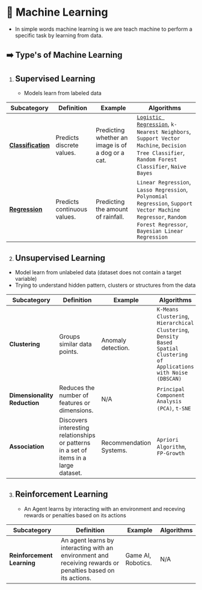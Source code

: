# 🤖 Machine Learning

- In simple words machine learning is we are teach machine to perform a specific task by learning from data.

## ➡️ Type's of Machine Learning

1. ## Supervised Learning

     - Models learn from labeled data

| **Subcategory**    | **Definition**                                                            | **Example**                            | **Algorithms**                                                                                     |
|--------------------|---------------------------------------------------------------------------|----------------------------------------|----------------------------------------------------------------------------------------------------|
| [**Classification**](./Supervised-Learning/classification/)  | Predicts discrete values.                                                 | Predicting whether an image is of a dog or a cat. | [`Logistic Regression`](./Supervised-Learning/classification/Logistics-Regression/), `k-Nearest Neighbors`, `Support Vector Machine`, `Decision Tree Classifier`, `Random Forest Classifier`, `Naive Bayes` |
| [**Regression**](./Supervised-Learning/regression/)      | Predicts continuous values.                                               | Predicting the amount of rainfall.     | `Linear Regression`, `Lasso Regression`, `Polynomial Regression`, `Support Vector Machine Regressor`, `Random Forest Regressor`, `Bayesian Linear Regression` |

2. ## Unsupervised Learning

- Model learn from unlabeled data (dataset does not contain a target variable)
- Trying to understand hidden pattern, clusters or structures from the data

| **Subcategory**          | **Definition**                                                            | **Example**                            | **Algorithms**                                                                                     |
|--------------------------|---------------------------------------------------------------------------|----------------------------------------|----------------------------------------------------------------------------------------------------|
| **Clustering**            | Groups similar data points.                                               | Anomaly detection.                     | `K-Means Clustering`, `Hierarchical Clustering`, `Density Based Spatial Clustering of Applications with Noise (DBSCAN)` |
| **Dimensionality Reduction** | Reduces the number of features or dimensions.                            | N/A                                    | `Principal Component Analysis (PCA)`, `t-SNE`                                                    |
| **Association**           | Discovers interesting relationships or patterns in a set of items in a large dataset. | Recommendation Systems.                | `Apriori Algorithm`, `FP-Growth`                                                                  |

3. ## Reinforcement Learning

   - An Agent learns by interacting with an environment and receving rewards or penalties based on its actions

| **Subcategory**          | **Definition**                                                            | **Example**                            | **Algorithms**                                                                                     |
|--------------------------|---------------------------------------------------------------------------|----------------------------------------|----------------------------------------------------------------------------------------------------|
| **Reinforcement Learning** | An agent learns by interacting with an environment and receiving rewards or penalties based on its actions. | Game AI, Robotics.                     | N/A                                                                                               |  
